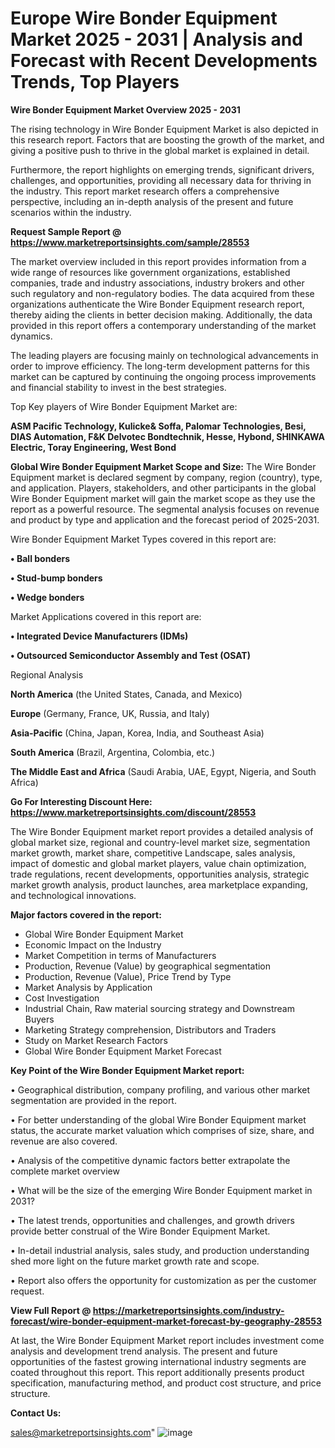 # Europe Wire Bonder Equipment Market 2025 - 2031 | Analysis and Forecast with Recent Developments Trends, Top Players

<Strong> Wire Bonder Equipment Market Overview 2025 - 2031</strong>

The rising technology in Wire Bonder Equipment Market is also depicted in this research report. Factors that are boosting the growth of the market, and giving a positive push to thrive in the global market is explained in detail.

Furthermore, the report highlights on emerging trends, significant drivers, challenges, and opportunities, providing all necessary data for thriving in the industry. This report market research offers a comprehensive perspective, including an in-depth analysis of the present and future scenarios within the industry.

<strong>Request Sample Report @ <a href=https://www.marketreportsinsights.com/sample/28553>https://www.marketreportsinsights.com/sample/28553</a></strong>

The market overview included in this report provides information from a wide range of resources like government organizations, established companies, trade and industry associations, industry brokers and other such regulatory and non-regulatory bodies. The data acquired from these organizations authenticate the Wire Bonder Equipment research report, thereby aiding the clients in better decision making. Additionally, the data provided in this report offers a contemporary understanding of the market dynamics.

The leading players are focusing mainly on technological advancements in order to improve efficiency. The long-term development patterns for this market can be captured by continuing the ongoing process improvements and financial stability to invest in the best strategies.

Top Key players of Wire Bonder Equipment Market are:

<strong>ASM Pacific Technology, Kulicke& Soffa, Palomar Technologies, Besi, DIAS Automation, F&K Delvotec Bondtechnik, Hesse, Hybond, SHINKAWA Electric, Toray Engineering, West Bond</strong>

<strong><b>Global Wire Bonder Equipment Market Scope and Size:</b></strong>
The Wire Bonder Equipment market is declared segment by company, region (country), type, and application. Players, stakeholders, and other participants in the global Wire Bonder Equipment market will gain the market scope as they use the report as a powerful resource. The segmental analysis focuses on revenue and product by type and application and the forecast period of 2025-2031.

Wire Bonder Equipment Market Types covered in this report are:

<strong>• Ball bonders

• Stud-bump bonders

• Wedge bonders</strong>

Market Applications covered in this report are:

<strong>• Integrated Device Manufacturers (IDMs)

• Outsourced Semiconductor Assembly and Test (OSAT)</strong> 

Regional Analysis

<strong>North America</strong> (the United States, Canada, and Mexico)

<strong>Europe</strong> (Germany, France, UK, Russia, and Italy)

<strong>Asia-Pacific</strong> (China, Japan, Korea, India, and Southeast Asia)

<strong>South America</strong> (Brazil, Argentina, Colombia, etc.)

<strong>The Middle East and Africa</strong> (Saudi Arabia, UAE, Egypt, Nigeria, and South Africa)

<strong>Go For Interesting Discount Here: <a href=https://www.marketreportsinsights.com/discount/28553>https://www.marketreportsinsights.com/discount/28553</a></strong>

The Wire Bonder Equipment market report provides a detailed analysis of global market size, regional and country-level market size, segmentation market growth, market share, competitive Landscape, sales analysis, impact of domestic and global market players, value chain optimization, trade regulations, recent developments, opportunities analysis, strategic market growth analysis, product launches, area marketplace expanding, and technological innovations.

<strong><b>Major factors covered in the report:</b></strong>
<ul>
  <li>Global Wire Bonder Equipment Market </li>
  <li>Economic Impact on the Industry</li>
  <li>Market Competition in terms of Manufacturers</li>
  <li>Production, Revenue (Value) by geographical segmentation</li>
  <li>Production, Revenue (Value), Price Trend by Type</li>
  <li>Market Analysis by Application</li>
  <li>Cost Investigation</li>
  <li>Industrial Chain, Raw material sourcing strategy and Downstream Buyers</li>
  <li>Marketing Strategy comprehension, Distributors and Traders</li>
  <li>Study on Market Research Factors</li>
  <li>Global Wire Bonder Equipment Market Forecast</li>
</ul>

<strong><b>Key Point of the Wire Bonder Equipment Market report:</b></strong>

• Geographical distribution, company profiling, and various other market segmentation are provided in the report.

• For better understanding of the global Wire Bonder Equipment market status, the accurate market valuation which comprises of size, share, and revenue are also covered.

• Analysis of the competitive dynamic factors better extrapolate the complete market overview

• What will be the size of the emerging Wire Bonder Equipment market in 2031?

• The latest trends, opportunities and challenges, and growth drivers provide better construal of the Wire Bonder Equipment Market.

• In-detail industrial analysis, sales study, and production understanding shed more light on the future market growth rate and scope.

• Report also offers the opportunity for customization as per the customer request.

<strong><b>View Full Report @ <a href=https://marketreportsinsights.com/industry-forecast/wire-bonder-equipment-market-forecast-by-geography-28553>https://marketreportsinsights.com/industry-forecast/wire-bonder-equipment-market-forecast-by-geography-28553</a></b></strong>


At last, the Wire Bonder Equipment Market report includes investment come analysis and development trend analysis. The present and future opportunities of the fastest growing international industry segments are coated throughout this report. This report additionally presents product specification, manufacturing method, and product cost structure, and price structure.

<strong>Contact Us:</strong>

sales@marketreportsinsights.com"
![image](https://github.com/user-attachments/assets/ff122b9d-49af-4a28-ad25-5b5edcc6f561)
